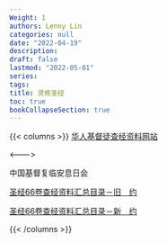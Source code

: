 ```yaml
---
Weight: 1
authors: Lenny Lin
categories: null
date: "2022-04-19"
description: 
draft: false
lastmod: "2022-05-01"
series:
tags: 
title: 灵修圣经
toc: true
bookCollapseSection: true
---
```



{{< columns >}}
<a href = "https://www.ccbiblestudy.org/index-S.htm" target="_blank" rel="noopener noreferrer">华人基督徒查经资料网站</a>


<--->

中国基督复临安息日会 

<a href = "http://www.zgaxr.com/book/008/042/1134.htm" target="_blank" rel="noopener noreferrer">圣经66卷查经资料汇总目录－旧　约</a>  

<a href = "http://www.zgaxr.com/book/008/042/1135.htm" target="_blank" rel="noopener noreferrer">圣经66卷查经资料汇总目录－新　约</a>

{{< /columns >}}


